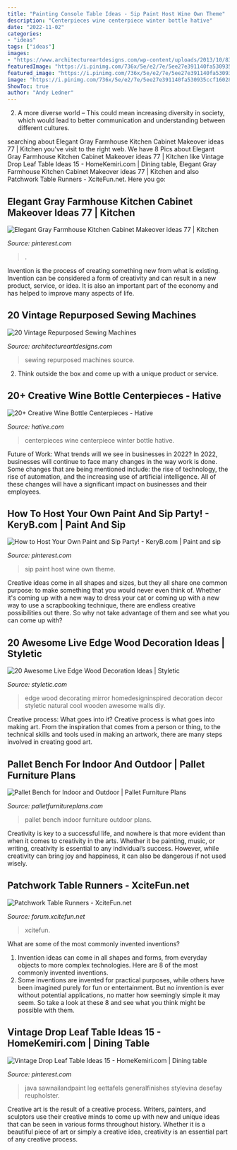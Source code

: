 ```yaml
---
title: "Painting Console Table Ideas - Sip Paint Host Wine Own Theme"
description: "Centerpieces wine centerpiece winter bottle hative"
date: "2022-11-02"
categories:
- "ideas"
tags: ["ideas"]
images:
- "https://www.architectureartdesigns.com/wp-content/uploads/2013/10/835-630x840.jpg"
featuredImage: "https://i.pinimg.com/736x/5e/e2/7e/5ee27e391140fa530935ccf160282eb5--paris-theme-paris-party.jpg"
featured_image: "https://i.pinimg.com/736x/5e/e2/7e/5ee27e391140fa530935ccf160282eb5--paris-theme-paris-party.jpg"
image: "https://i.pinimg.com/736x/5e/e2/7e/5ee27e391140fa530935ccf160282eb5--paris-theme-paris-party.jpg"
ShowToc: true
author: "Andy Ledner"
---
```



2. A more diverse world – This could mean increasing diversity in society, which would lead to better communication and understanding between different cultures.

	

		
searching about Elegant Gray Farmhouse Kitchen Cabinet Makeover ideas 77 | Kitchen you've visit to the right web. We have 8 Pics about Elegant Gray Farmhouse Kitchen Cabinet Makeover ideas 77 | Kitchen like Vintage Drop Leaf Table Ideas 15 - HomeKemiri.com | Dining table, Elegant Gray Farmhouse Kitchen Cabinet Makeover ideas 77 | Kitchen and also Patchwork Table Runners - XciteFun.net. Here you go:
		
    
## Elegant Gray Farmhouse Kitchen Cabinet Makeover Ideas 77 | Kitchen

<img loading=lazy src="https://i.pinimg.com/736x/9b/de/55/9bde55ab63cf585b9480ccb639e5e8e6.jpg" onerror="this.onerror=null;this.src='https://tse1.mm.bing.net/th?id=OIP.bafrNUgIsDn3eFeu08OAZAHaLG&amp;pid=15.1';" alt="Elegant Gray Farmhouse Kitchen Cabinet Makeover ideas 77 | Kitchen">

_Source: pinterest.com_

>. 

	

Invention is the process of creating something new from what is existing. Invention can be considered a form of creativity and can result in a new product, service, or idea. It is also an important part of the economy and has helped to improve many aspects of life.

    
## 20 Vintage Repurposed Sewing Machines

<img loading=lazy src="https://www.architectureartdesigns.com/wp-content/uploads/2013/10/835-630x840.jpg" onerror="this.onerror=null;this.src='https://tse3.mm.bing.net/th?id=OIP.W02VHGRN-zTo9iBVm99beAHaJ4&amp;pid=15.1';" alt="20 Vintage Repurposed Sewing Machines">

_Source: architectureartdesigns.com_

>sewing repurposed machines source. 

	

2. Think outside the box and come up with a unique product or service.

    
## 20+ Creative Wine Bottle Centerpieces - Hative

<img loading=lazy src="https://hative.com/wp-content/uploads/2014/03/wine-bottle-centerpieces/15-winter-centerpiece.jpg" onerror="this.onerror=null;this.src='https://tse1.mm.bing.net/th?id=OIP.-BSsVT16oNpRSKoPcjgBPgHaKq&amp;pid=15.1';" alt="20+ Creative Wine Bottle Centerpieces - Hative">

_Source: hative.com_

>centerpieces wine centerpiece winter bottle hative. 

	

Future of Work: What trends will we see in businesses in 2022?
In 2022, businesses will continue to face many changes in the way work is done. Some changes that are being mentioned include: the rise of technology, the rise of automation, and the increasing use of artificial intelligence. All of these changes will have a significant impact on businesses and their employees.

    
## How To Host Your Own Paint And Sip Party! - KeryB.com | Paint And Sip

<img loading=lazy src="https://i.pinimg.com/736x/5e/e2/7e/5ee27e391140fa530935ccf160282eb5--paris-theme-paris-party.jpg" onerror="this.onerror=null;this.src='https://tse1.mm.bing.net/th?id=OIP.UpTa3bV65_XQP_vJ4e8NJgDYEg&amp;pid=15.1';" alt="How to Host Your Own Paint and Sip Party! - KeryB.com | Paint and sip">

_Source: pinterest.com_

>sip paint host wine own theme. 

	

Creative ideas come in all shapes and sizes, but they all share one common purpose: to make something that you would never even think of. Whether it's coming up with a new way to dress your cat or coming up with a new way to use a scrapbooking technique, there are endless creative possibilities out there. So why not take advantage of them and see what you can come up with?

    
## 20 Awesome Live Edge Wood Decoration Ideas | Styletic

<img loading=lazy src="https://styletic.com/wp-content/uploads/2018/03/live-edge-wood-decorations/13-live-edge-wood-decoration-ideas.jpg" onerror="this.onerror=null;this.src='https://tse2.mm.bing.net/th?id=OIP.1pynWeJe48vTcjWzVsbkLQHaQ-&amp;pid=15.1';" alt="20 Awesome Live Edge Wood Decoration Ideas | Styletic">

_Source: styletic.com_

>edge wood decorating mirror homedesigninspired decoration decor styletic natural cool wooden awesome walls diy. 

	

Creative process: What goes into it?
Creative process is what goes into making art. From the inspiration that comes from a person or thing, to the technical skills and tools used in making an artwork, there are many steps involved in creating good art.

    
## Pallet Bench For Indoor And Outdoor | Pallet Furniture Plans

<img loading=lazy src="http://palletfurnitureplans.com/wp-content/uploads/2014/01/pallet-bench-1.jpg" onerror="this.onerror=null;this.src='https://tse4.mm.bing.net/th?id=OIP.fGy9tCllXcGggKQh_XqDmAHaJ6&amp;pid=15.1';" alt="Pallet Bench for Indoor and Outdoor | Pallet Furniture Plans">

_Source: palletfurnitureplans.com_

>pallet bench indoor furniture outdoor plans. 

	

Creativity is key to a successful life, and nowhere is that more evident than when it comes to creativity in the arts. Whether it be painting, music, or writing, creativity is essential to any individual’s success. However, while creativity can bring joy and happiness, it can also be dangerous if not used wisely.

    
## Patchwork Table Runners - XciteFun.net

<img loading=lazy src="https://img.xcitefun.net/users/2015/10/386871,xcitefun-table-runner-22.jpg" onerror="this.onerror=null;this.src='https://tse3.mm.bing.net/th?id=OIP.cYw-wuz7ZWMQfI5ijfiZ0wAAAA&amp;pid=15.1';" alt="Patchwork Table Runners - XciteFun.net">

_Source: forum.xcitefun.net_

>xcitefun. 

	

What are some of the most commonly invented inventions?
1. Invention ideas can come in all shapes and forms, from everyday objects to more complex technologies. Here are 8 of the most commonly invented inventions.
2. Some inventions are invented for practical purposes, while others have been imagined purely for fun or entertainment. But no invention is ever without potential applications, no matter how seemingly simple it may seem. So take a look at these 8 and see what you think might be possible with them.

    
## Vintage Drop Leaf Table Ideas 15 - HomeKemiri.com | Dining Table

<img loading=lazy src="https://i.pinimg.com/736x/3e/4a/f8/3e4af8093638f747d328fe2439559f0e.jpg" onerror="this.onerror=null;this.src='https://tse3.mm.bing.net/th?id=OIP.zo5z3IPiAeO2Q0o4B8HYEwHaLI&amp;pid=15.1';" alt="Vintage Drop Leaf Table Ideas 15 - HomeKemiri.com | Dining table">

_Source: pinterest.com_

>java sawnailandpaint leg eettafels generalfinishes stylevina desefay reupholster. 

	

Creative art is the result of a creative process. Writers, painters, and sculptors use their creative minds to come up with new and unique ideas that can be seen in various forms throughout history. Whether it is a beautiful piece of art or simply a creative idea, creativity is an essential part of any creative process.

